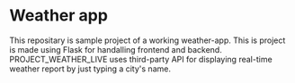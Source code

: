 # Weather app
This repositary is sample project of a working weather-app. This is project is made using 
Flask for handalling frontend and backend. PROJECT_WEATHER_LIVE uses third-party API for displaying real-time weather report by just typing a city's name. 